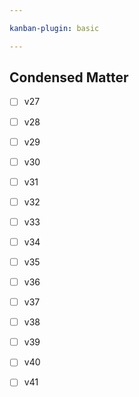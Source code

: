 ```yaml
---

kanban-plugin: basic

---
```


## Condensed Matter

- [ ] v27
- [ ] v28
- [ ] v29
- [ ] v30
- [ ] v31
- [ ] v32
- [ ] v33
- [ ] v34
- [ ] v35
- [ ] v36
- [ ] v37
- [ ] v38
- [ ] v39
- [ ] v40
- [ ] v41


